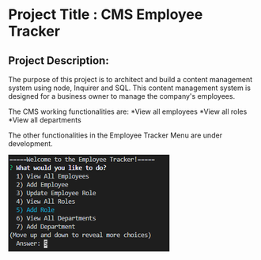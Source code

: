 # Project Title : CMS Employee Tracker
## Project Description:
The purpose of this project is to architect and build a content management system using node, Inquirer and SQL. This content management system is designed for a business owner to manage the company's employees.

The CMS working functionalities are:
*View all employees
*View all roles
*View all departments

The other functionalities in the Employee Tracker Menu are under development.

<img src="./Employee_Tracker_Menu_screenshot.PNG">
